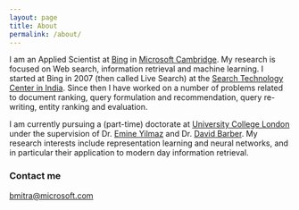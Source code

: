 ```yaml
---
layout: page
title: About
permalink: /about/
---
```


I am an Applied Scientist at [Bing](http://www.bing.com) in [Microsoft Cambridge](https://www.microsoft.com/en-us/research/lab/microsoft-research-cambridge/). My research is focused on Web search, information retrieval and machine learning. I started at Bing in 2007 (then called Live Search) at the [Search Technology Center in India](https://www.microsoft.com/en-in/msidc). Since then I have worked on a number of problems related to document ranking, query formulation and recommendation, query re-writing, entity ranking and evaluation.

I am currently pursuing a (part-time) doctorate at [University College London](http://www.cs.ucl.ac.uk/) under the supervision of Dr. [Emine Yilmaz](http://mediafutures.cs.ucl.ac.uk/people/emineyilmaz/) and Dr. [David Barber](http://web4.cs.ucl.ac.uk/staff/D.Barber). My research interests include representation learning and neural networks, and in particular their application to modern day information retrieval.

### Contact me

[bmitra@microsoft.com](mailto:bmitra@microsoft.com)